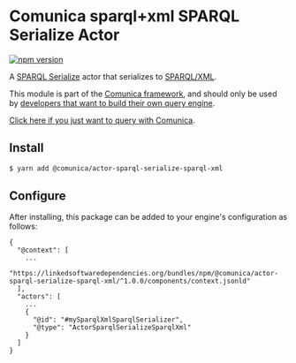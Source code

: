 # Comunica sparql+xml SPARQL Serialize Actor

[![npm version](https://badge.fury.io/js/%40comunica%2Factor-sparql-serialize-sparql-xml.svg)](https://www.npmjs.com/package/@comunica/actor-sparql-serialize-sparql-xml)

A [SPARQL Serialize](https://github.com/comunica/comunica/tree/master/packages/bus-sparql-serialize) actor that serializes to [SPARQL/XML](https://www.w3.org/TR/rdf-sparql-XMLres/).

This module is part of the [Comunica framework](https://github.com/comunica/comunica),
and should only be used by [developers that want to build their own query engine](https://comunica.dev/docs/modify/).

[Click here if you just want to query with Comunica](https://comunica.dev/docs/query/).

## Install

```bash
$ yarn add @comunica/actor-sparql-serialize-sparql-xml
```

## Configure

After installing, this package can be added to your engine's configuration as follows:
```text
{
  "@context": [
    ...
    "https://linkedsoftwaredependencies.org/bundles/npm/@comunica/actor-sparql-serialize-sparql-xml/^1.0.0/components/context.jsonld"  
  ],
  "actors": [
    ...
    {
      "@id": "#mySparqlXmlSparqlSerializer",
      "@type": "ActorSparqlSerializeSparqlXml"
    }
  ]
}
```
